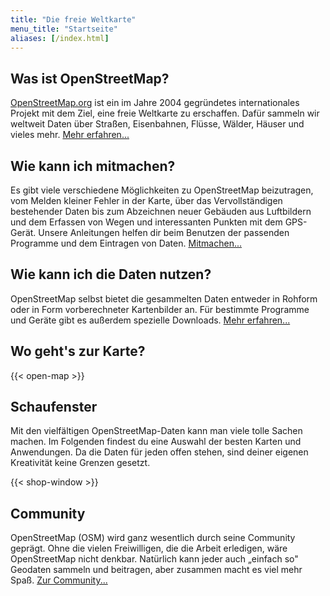 ```yaml
---
title: "Die freie Weltkarte"
menu_title: "Startseite"
aliases: [/index.html]
---
```


## Was ist OpenStreetMap?

[OpenStreetMap.org](https://www.openstreetmap.org) ist ein im Jahre 2004 gegründetes internationales Projekt mit dem Ziel, eine freie Weltkarte zu erschaffen. Dafür sammeln wir weltweit Daten über Straßen, Eisenbahnen, Flüsse, Wälder, Häuser und vieles mehr.
[Mehr erfahren\...](faq#was-ist-openstreetmap)

## Wie kann ich mitmachen?

Es gibt viele verschiedene Möglichkeiten zu OpenStreetMap beizutragen,
vom Melden kleiner Fehler in der Karte, über das Vervollständigen
bestehender Daten bis zum Abzeichnen neuer Gebäuden aus Luftbildern und
dem Erfassen von Wegen und interessanten Punkten mit dem GPS-Gerät.
Unsere Anleitungen helfen dir beim Benutzen der passenden Programme und
dem Eintragen von Daten.
[Mitmachen\...](faq#wie-kann-ich-mitmachen)

## Wie kann ich die Daten nutzen?

OpenStreetMap selbst bietet die gesammelten Daten entweder in Rohform
oder in Form vorberechneter Kartenbilder an. Für bestimmte Programme und
Geräte gibt es außerdem spezielle Downloads.
[Mehr erfahren\...](faq#wie-kann-ich-die-daten-nutzen)

## Wo geht\'s zur Karte?
{{< open-map >}}

## Schaufenster

Mit den vielfältigen OpenStreetMap-Daten kann man viele tolle Sachen
machen. Im Folgenden findest du eine Auswahl der besten Karten und
Anwendungen. Da die Daten für jeden offen stehen, sind deiner eigenen
Kreativität keine Grenzen gesetzt.

{{< shop-window >}}

## Community

OpenStreetMap (OSM) wird ganz wesentlich durch seine Community geprägt.
Ohne die vielen Freiwilligen, die die Arbeit erledigen, wäre
OpenStreetMap nicht denkbar. Natürlich kann jeder auch „einfach so"
Geodaten sammeln und beitragen, aber zusammen macht es viel mehr Spaß.
[Zur Community...](community)

